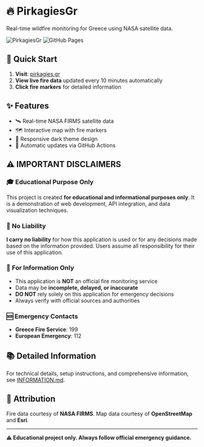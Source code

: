 # 🔥 PirkagiesGr

Real-time wildfire monitoring for Greece using NASA satellite data.

![PirkagiesGr](https://img.shields.io/badge/Status-Beta-orange) ![GitHub Pages](https://img.shields.io/badge/Deploy-GitHub%20Pages-blue)

## 🚀 Quick Start

1. **Visit**: [pirkagies.gr](https://pirkagies.gr)
2. **View live fire data** updated every 10 minutes automatically
3. **Click fire markers** for detailed information

## ✨ Features

- 🛰️ Real-time NASA FIRMS satellite data
- 🗺️ Interactive map with fire markers
- 📱 Responsive dark theme design
- 🔄 Automatic updates via GitHub Actions

## ⚠️ **IMPORTANT DISCLAIMERS**

### 🎓 Educational Purpose Only
This project is created **for educational and informational purposes only**. It is a demonstration of web development, API integration, and data visualization techniques.

### 🚨 No Liability
**I carry no liability** for how this application is used or for any decisions made based on the information provided. Users assume all responsibility for their use of this application.

### 📢 For Information Only
- This application is **NOT** an official fire monitoring service
- Data may be **incomplete, delayed, or inaccurate**
- **DO NOT** rely solely on this application for emergency decisions
- Always verify with official sources and authorities

### 🆘 Emergency Contacts
- **Greece Fire Service**: 199
- **European Emergency**: 112

## 📚 Detailed Information

For technical details, setup instructions, and comprehensive information, see [INFORMATION.md](INFORMATION.md).

## 🙏 Attribution

Fire data courtesy of **NASA FIRMS**. Map data courtesy of **OpenStreetMap** and **Esri**.

---

**⚠️ Educational project only. Always follow official emergency guidance.**
